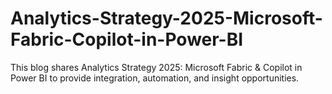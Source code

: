 # Analytics-Strategy-2025-Microsoft-Fabric-Copilot-in-Power-BI
This blog shares Analytics Strategy 2025: Microsoft Fabric &amp; Copilot in Power BI to provide integration, automation, and insight opportunities.
